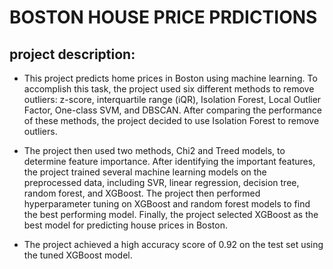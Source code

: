 # BOSTON HOUSE PRICE PRDICTIONS
## project description:
- This project predicts home prices in Boston using machine learning. To accomplish this task, the project used six different methods to remove outliers: z-score, interquartile range (iQR), Isolation Forest, Local Outlier Factor, One-class SVM, and DBSCAN. After comparing the performance of these methods, the project decided to use Isolation Forest to remove outliers.

- The project then used two methods, Chi2 and Treed models, to determine feature importance. After identifying the important features, the project trained several machine learning models on the preprocessed data, including SVR, linear regression, decision tree, random forest, and XGBoost. The project then performed hyperparameter tuning on XGBoost and random forest models to find the best performing model. Finally, the project selected XGBoost as the best model for predicting house prices in Boston.

- The project achieved a high accuracy score of 0.92 on the test set using the tuned XGBoost model. 